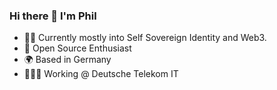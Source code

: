 ### Hi there 👋 I'm Phil

* 👨‍💻  Currently mostly into Self Sovereign Identity and Web3.
* 🤝  Open Source Enthusiast
* 🌍  Based in Germany
* 👨🏼‍💻 Working @ Deutsche Telekom IT
